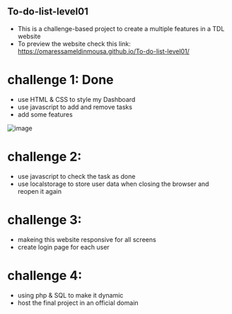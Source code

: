 ﻿## To-do-list-level01
- This is a challenge-based project to create a multiple features in a TDL website
- To preview the website check this link: https://omaressameldinmousa.github.io/To-do-list-level01/

# challenge 1: Done
- use HTML & CSS to style my Dashboard
- use javascript to add and remove tasks
- add some features

![image](https://github.com/OmarEssameldinMousa/To-do-list-level01/assets/124374760/71c0ef2e-a15b-4808-bf9c-037bd8ddd173)


# challenge 2: 
- use javascript to check the task as done
- use localstorage to store user data when closing the browser and reopen it again

# challenge 3: 
- makeing this website responsive for all screens
- create login page for each user 


# challenge 4: 
- using php & SQL to make it dynamic
- host the final project in an official domain
